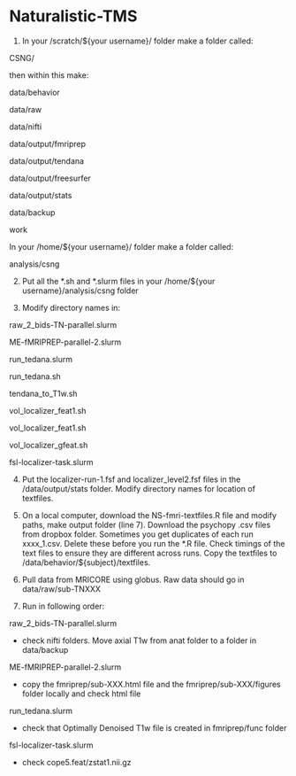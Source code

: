 # Naturalistic-TMS

1. In your /scratch/${your username}/ folder make a folder called:

CSNG/

then within this make:

data/behavior

data/raw

data/nifti

data/output/fmriprep

data/output/tendana

data/output/freesurfer

data/output/stats

data/backup

work

In your /home/${your username}/ folder make a folder called:

analysis/csng

2. Put all the *.sh and *.slurm files in your /home/${your username}/analysis/csng folder

3. Modify directory names in:

raw_2_bids-TN-parallel.slurm

ME-fMRIPREP-parallel-2.slurm

run_tedana.slurm

run_tedana.sh

tendana_to_T1w.sh

vol_localizer_feat1.sh

vol_localizer_feat1.sh

vol_localizer_gfeat.sh

fsl-localizer-task.slurm


4. Put the localizer-run-1.fsf and localizer_level2.fsf files in the /data/output/stats folder. Modify directory names for location of textfiles.

5. On a local computer, download the NS-fmri-textfiles.R file and modify paths, make output folder (line 7). Download the psychopy .csv files from dropbox folder. Sometimes you get duplicates of each run xxxx_1.csv. Delete these before you run the *.R file. Check timings of the text files to ensure they are different across runs. Copy the textfiles to /data/behavior/${subject}/textfiles.

6. Pull data from MRICORE using globus. Raw data should go in data/raw/sub-TNXXX

6. Run in following order:

raw_2_bids-TN-parallel.slurm
- check nifti folders. Move axial T1w from anat folder to a folder in data/backup

ME-fMRIPREP-parallel-2.slurm
- copy the fmriprep/sub-XXX.html file and the fmriprep/sub-XXX/figures folder locally and check html file

run_tedana.slurm
- check that Optimally Denoised T1w file is created in fmriprep/func folder

fsl-localizer-task.slurm
- check cope5.feat/zstat1.nii.gz

